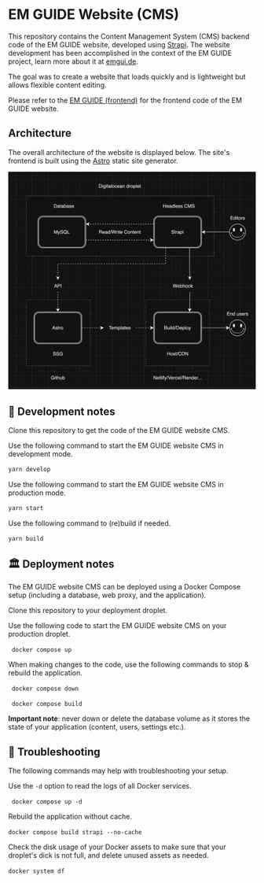 # EM GUIDE Website (CMS)

This repository contains the Content Management System (CMS) backend code of the EM GUIDE website, developed using [Strapi](https://strapi.io/). The website development has been accomplished in the context of the EM GUIDE project, learn more about it at [emgui.de](https://emgui.de).

The goal was to create a website that loads quickly and is lightweight but allows flexible content editing.

Please refer to the [EM GUIDE (frontend)](https://github.com/EM-GUIDE/em-guide-site) for the frontend code of the EM GUIDE website. 

## Architecture

The overall architecture of the website is displayed below. The site's frontend is built using the [Astro](https://astro.build/) static site generator.

![alt text](https://github.com/EM-GUIDE/.github/blob/main/profile/em_guide_site_architecture.png?raw=true)

## 🔨 Development notes

Clone this repository to get the code of the EM GUIDE website CMS. 

Use the following command to start the EM GUIDE website CMS in development mode. 

``` bash
yarn develop
```

Use the following command to start the EM GUIDE website CMS in production mode. 

``` bash
yarn start
```

Use the following command to (re)build if needed.

``` bash
yarn build
```

## 🏛️ Deployment notes

The EM GUIDE website CMS can be deployed using a Docker Compose setup (including a database, web proxy, and the application). 

Clone this repository to your deployment droplet. 

Use the following code to start the EM GUIDE website CMS on your production droplet.

  ` docker compose up`

When making changes to the code, use the following commands to stop & rebuild the application.

   ` docker compose down`

   ` docker compose build`

**Important note**: never down or delete the database volume as it stores the state of your application (content, users, settings etc.).  

## 🐛 Troubleshooting

The following commands may help with troubleshooting your setup. 

Use the `-d` option to read the logs of all Docker services.

   ` docker compose up -d`

Rebuild the application without cache.

   `docker compose build strapi --no-cache`

Check the disk usage of your Docker assets to make sure that your droplet's dick is not full, and delete unused assets as needed. 

   `docker system df`
